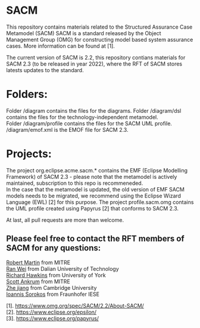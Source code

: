 # SACM
This repository contains materials related to the Structured Assurance Case Metamodel (SACM)
SACM is a standard released by the Object Management Group (OMG) for constructing model based system assurance cases.
More information can be found at [1].

The current version of SACM is 2.2, this repository contians materials for SACM 2.3 (to be released in year 2022), where the RFT of SACM stores latests updates to the standard.

# Folders:

Folder /diagram contains the files for the diagrams. 
Folder /diagram/dsl contains the files for the technology-independent metamodel.\
Folder /diagram/profile contains the files for the SACM UML profile.
/diagram/emof.xml is the EMOF file for SACM 2.3.

# Projects:
The project org.eclipse.acme.sacm.* contains the EMF (Eclipse Modelling Framework) of SACM 2.3 - please note that the metamodel is actively maintained, subscription to this repo is recommeneded.  
In the case that the metamodel is updated, the old version of EMF SACM models needs to be migrated, we recommend using the Eclipse Wizard Language (EWL) [2] for this purpose.   The project profile.sacm.omg contains the UML profile created using Papyrus [2] that conforms to SACM 2.3.   

At last, all pull requests are more than welcome.

## Please feel free to contact the RFT members of SACM for any questions:

[Robert Martin](ramartin@mitre.org) from MITRE  
[Ran Wei](ranwei@dlut.edu.cn) from Dalian University of Technology  
[Richard Hawkins](richard.hawkins@york.ac.uk) from University of York  
[Scott Ankrum](ankrums@mitre.org) from MITRE  
[Zhe jiang](zhe.jiang@cam.ac.uk) from Cambridge University  
[Ioannis Sorokos](ioannis.sorokos@iese.fraunhofer.de) from Fraunhofer IESE  


[1]. https://www.omg.org/spec/SACM/2.2/About-SACM/  
[2]. https://www.eclipse.org/epsilon/  
[3]. https://www.eclipse.org/papyrus/
